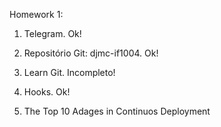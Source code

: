 Homework 1:

1) Telegram. Ok!

2) Repositório Git: djmc-if1004. Ok!

3) Learn Git. Incompleto!

4) Hooks. Ok!

5) The Top 10 Adages in Continuos Deployment

